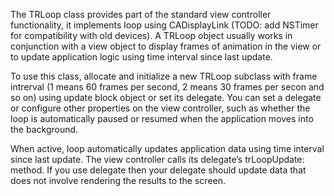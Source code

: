The TRLoop class provides part of the standard view controller functionality, it implements loop using CADisplayLink (TODO: add NSTimer for compatibility with old devices). 
A TRLoop object usually works in conjunction with a view object to display frames of animation in the view or to update application logic using time interval since last update.

To use this class, allocate and initialize a new TRLoop subclass with frame intrerval (1 means 60 frames per second, 2 means 30 frames per secon and so on) using update block object or set its delegate. 
You can set a delegate or configure other properties on the view controller, such as whether the loop is automatically paused or resumed when the application moves into the background.

When active, loop automatically updates application data using time interval since last update.
The view controller calls its delegate’s trLoopUpdate: method. If you use delegate then your delegate should update data that does not involve rendering the results to the screen.
